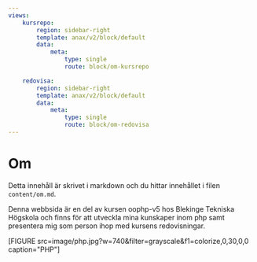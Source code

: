 ```yaml
---
views:
    kursrepo:
        region: sidebar-right
        template: anax/v2/block/default
        data:
            meta:
                type: single
                route: block/om-kursrepo

    redovisa:
        region: sidebar-right
        template: anax/v2/block/default
        data:
            meta:
                type: single
                route: block/om-redovisa
---
```

Om
=========================

Detta innehåll är skrivet i markdown och du hittar innehållet i filen `content/om.md`.

Denna webbsida är en del av kursen oophp-v5 hos Blekinge Tekniska Högskola och finns för att utveckla mina kunskaper inom php samt presentera mig som person ihop med kursens redovisningar.

[FIGURE src=image/php.jpg?w=740&filter=grayscale&f1=colorize,0,30,0,0 caption="PHP"]

